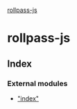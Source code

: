 [rollpass-js](README.md)

# rollpass-js

## Index

### External modules

* ["index"](modules/_index_.md)
